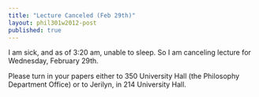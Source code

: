 ```yaml
---
title: "Lecture Canceled (Feb 29th)"
layout: phil301w2012-post
published: true
---
```


I am sick, and as of 3:20 am, unable to sleep. So I am canceling lecture for Wednesday, February 29th.

Please turn in your papers either to 350 University Hall (the Philosophy Department Office) or to Jerilyn, in 214 University Hall.


